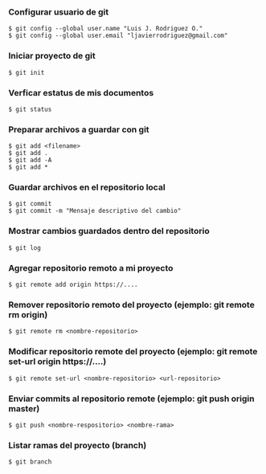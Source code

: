 ### Configurar usuario de git 

    $ git config --global user.name "Luis J. Rodriguez O."
    $ git config --global user.email "ljavierrodriguez@gmail.com"

### Iniciar proyecto de git

    $ git init

### Verficar estatus de mis documentos 

    $ git status

### Preparar archivos a guardar con git

    $ git add <filename>
    $ git add .
    $ git add -A
    $ git add *


### Guardar archivos en el repositorio local

    $ git commit 
    $ git commit -m "Mensaje descriptivo del cambio"

### Mostrar cambios guardados dentro del repositorio 

    $ git log


### Agregar repositorio remoto a mi proyecto

    $ git remote add origin https://....


### Remover repositorio remoto del proyecto (ejemplo: git remote rm origin)

    $ git remote rm <nombre-repositorio> 

### Modificar repositorio remote del proyecto (ejemplo: git remote set-url origin https://....)

    $ git remote set-url <nombre-repositorio> <url-repositorio>

### Enviar commits al repositorio remote (ejemplo: git push origin master)

    $ git push <nombre-respositorio> <nombre-rama>


### Listar ramas del proyecto (branch) 

    $ git branch